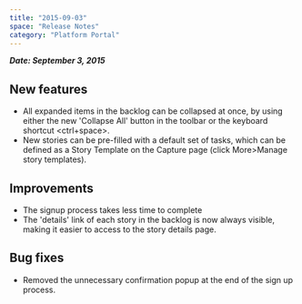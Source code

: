 ```yaml
---
title: "2015-09-03"
space: "Release Notes"
category: "Platform Portal"
---
```



***Date: September 3, 2015***

## New features

*   All expanded items in the backlog can be collapsed at once, by using either the new 'Collapse All' button in the toolbar or the keyboard shortcut <ctrl+space>.
*   New stories can be pre-filled with a default set of tasks, which can be defined as a Story Template on the Capture page (click More>Manage story templates).

## Improvements

*   The signup process takes less time to complete
*   The 'details' link of each story in the backlog is now always visible, making it easier to access to the story details page.

## Bug fixes

*   Removed the unnecessary confirmation popup at the end of the sign up process.